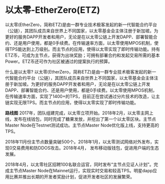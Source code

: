# 以太零-EtherZero(ETZ)

以太零(EtherZero，简称ETZ)是由一群专业技术极客发起的新一代智能合约平台（公链），其团队成员来自世界上不同国家，以太零基金会主体注册于新加坡。为更好的服务DAPP开发者和用户，无论是在以太零公链上开发DAPP、部署智能合约、还是用户使用，都是0手续费。在传输速率方面，以太零使用MPOS机制，使得TPS能达到上万级别。而主节点的应用，使得以太零实现了即时传输功能。持有ETZ币，可成为主节点，获得为出块奖励；可拥有部署合约和发起交易所需的基本Power。ETZ币还可作为社区被通过的提案执行的预算。

什么是以太零?
以太零(EtherZero，简称ETZ)是由一群专业技术极客发起的新一代智能合约平台（公链），其团队成员来自世界上不同国家，以太零基金会主体注册于新加坡。为更好的服务DAPP开发者和用户，无论是在以太零公链上开发DAPP、部署智能合约、还是用户使用，都是0手续费。以太零使用MPOS机制，在传输速率方面，实现了1400+的TPS，目前正在尝试通过分片技术的改造，让主链实现无限TPS。而主节点的应用，使得以太零实现了即时传输功能。

**路线图**
2017年，团队组建完成，以太零立项开始。2018年2月，以太零主网上线，发布在线钱包，同时完成了糖果发放，并挖出了第一个以太零区块。主节点Master Node在Testnet测试成功。主节点Master Node优化版上线，支持更高的TPS。

2018年11月份主节点数量突破500个。2018年1月，以太零测试网络对外发布，实现0交易费用和防DDOS攻击。2018年4月， 发布移动版钱包，促进用户端的生态发展。

2018年4月，以太零社区招聘100名联合运官，同时发布“主节点见证人计划”。完成主节点Master Node在Mainnet运行，实现实时交易和较高TPS。明星dapp应用比赛并推出长期的开发者奖励计划，促进开发者社区的发展繁荣。
